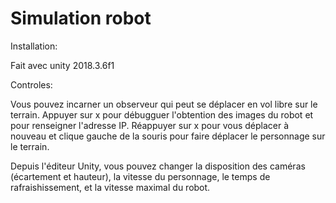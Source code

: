 # Simulation robot

Installation:

Fait avec unity 2018.3.6f1

Controles:

Vous pouvez incarner un observeur qui peut se déplacer en vol libre sur le terrain.
Appuyer sur x pour débugguer l'obtention des images du robot et pour renseigner l'adresse IP.
Réappuyer sur x pour vous déplacer à nouveau et clique gauche de la souris pour faire déplacer le personnage sur le terrain.

Depuis l'éditeur Unity, vous pouvez changer la disposition des caméras (écartement et hauteur), la vitesse du personnage, le temps de rafraishissement, et la vitesse maximal du robot.
